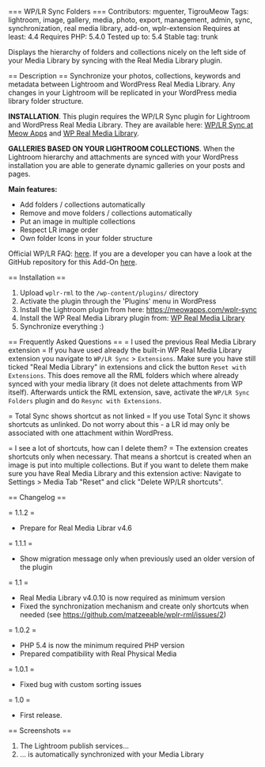 === WP/LR Sync Folders ===
Contributors: mguenter, TigrouMeow
Tags: lightroom, image, gallery, media, photo, export, management, admin, sync, synchronization, real media library, add-on, wplr-extension
Requires at least: 4.4
Requires PHP: 5.4.0
Tested up to: 5.4
Stable tag: trunk

Displays the hierarchy of folders and collections nicely on the left side of your Media Library by syncing with the Real Media Library plugin.

== Description ==
Synchronize your photos, collections, keywords and metadata between Lightroom and WordPress Real Media Library. Any changes in your Lightroom will be replicated in your WordPress media library folder structure.

**INSTALLATION**. This plugin requires the WP/LR Sync plugin for Lightroom and WordPress Real Media Library. They are available here: [WP/LR Sync at Meow Apps](https://meowapps.com/wplr-sync) and [WP Real Media Library](https://codecanyon.net/item/wordpress-real-media-library-media-categories-folders/13155134).

**GALLERIES BASED ON YOUR LIGHTROOM COLLECTIONS**. When the Lightroom hierarchy and attachments are synced with your WordPress installation you are able to generate dynamic galleries on your posts and pages.

**Main features:**
- Add folders / collections automatically
- Remove and move folders / collections automatically
- Put an image in multiple collections
- Respect LR image order
- Own folder Icons in your folder structure

Official WP/LR FAQ: [here](https://meowapps.com/wplr-sync/faq). If you are a developer you can have a look at the GitHub repository for this Add-On [here](https://github.com/matzeeable/wplr-rml).

== Installation ==

1. Upload `wplr-rml` to the `/wp-content/plugins/` directory
2. Activate the plugin through the 'Plugins' menu in WordPress
3. Install the Lightroom plugin from here: https://meowapps.com/wplr-sync
4. Install the WP Real Media Library plugin from: [WP Real Media Library](https://codecanyon.net/item/wordpress-real-media-library-media-categories-folders/13155134)
5. Synchronize everything :)

== Frequently Asked Questions ==
= I used the previous Real Media Library extension =
If you have used already the built-in WP Real Media Library extension you navigate to `WP/LR Sync` > `Extensions`. Make sure you have still ticked "Real Media Library" in extensions and click the button `Reset with Extensions`. This does remove all the RML folders which where already synced with your media library (it does not delete attachments from WP itself). Afterwards untick the RML extension, save, activate the `WP/LR Sync Folders` plugin and do `Resync with Extensions`.

= Total Sync shows shortcut as not linked =
If you use Total Sync it shows shortcuts as unlinked. Do not worry about this - a LR id may only be associated with one attachment within WordPress.

= I see a lot of shortcuts, how can I delete them? =
The extension creates shortcuts only when necessary. That means a shortcut is created when an image is put into multiple collections. But if you want to delete them make sure you have Real Media Library and this extension active: Navigate to Settings > Media Tab "Reset" and click "Delete WP/LR shortcuts".

== Changelog ==

= 1.1.2 =
* Prepare for Real Media Librar v4.6

= 1.1.1 =
* Show migration message only when previously used an older version of the plugin

= 1.1 =
* Real Media Library v4.0.10 is now required as minimum version
* Fixed the synchronization mechanism and create only shortcuts when needed (see https://github.com/matzeeable/wplr-rml/issues/2)

= 1.0.2 =
* PHP 5.4 is now the minimum required PHP version
* Prepared compatibility with Real Physical Media

= 1.0.1 =
* Fixed bug with custom sorting issues

= 1.0 =
* First release.

== Screenshots ==
1. The Lightroom publish services...
2. ... is automatically synchronized with your Media Library
